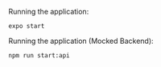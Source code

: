 Running the application:

```
expo start
```

Running the application (Mocked Backend):
```
npm run start:api
```